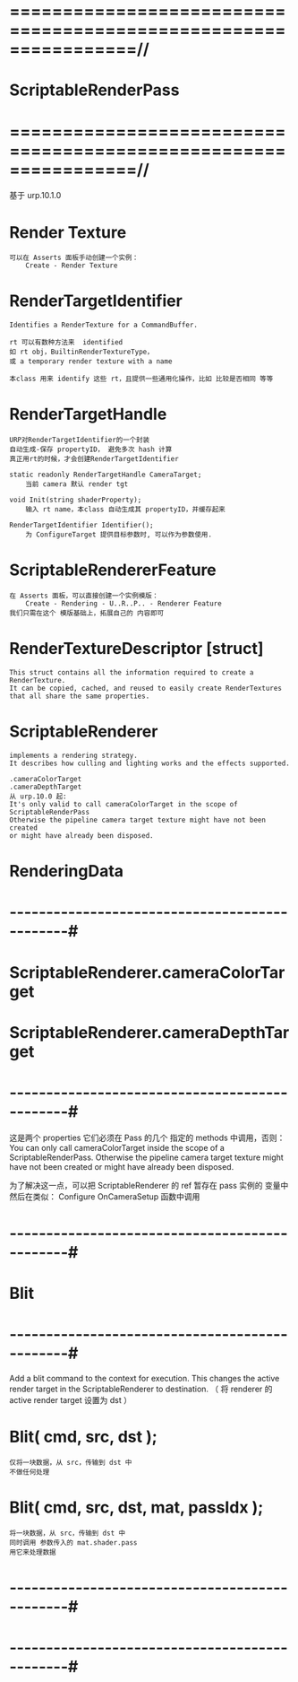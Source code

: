 # ================================================================//
#                  ScriptableRenderPass
# ================================================================//
基于 urp.10.1.0


# Render Texture
    可以在 Asserts 面板手动创建一个实例：
        Create - Render Texture 

# RenderTargetIdentifier
    Identifies a RenderTexture for a CommandBuffer.

    rt 可以有数种方法来  identified
    如 rt obj，BuiltinRenderTextureType，
    或 a temporary render texture with a name

    本class 用来 identify 这些 rt，且提供一些通用化操作，比如 比较是否相同 等等

# RenderTargetHandle
    URP对RenderTargetIdentifier的一个封装
    自动生成-保存 propertyID， 避免多次 hash 计算
    真正用rt的时候，才会创建RenderTargetIdentifier

    static readonly RenderTargetHandle CameraTarget;
        当前 camera 默认 render tgt

    void Init(string shaderProperty);
        输入 rt name，本class 自动生成其 propertyID，并缓存起来

    RenderTargetIdentifier Identifier();
        为 ConfigureTarget 提供目标参数时, 可以作为参数使用.

# ScriptableRendererFeature
    在 Asserts 面板，可以直接创建一个实例模版：
        Create - Rendering - U..R..P.. - Renderer Feature
    我们只需在这个 模版基础上，拓展自己的 内容即可


# RenderTextureDescriptor [struct]
    This struct contains all the information required to create a RenderTexture. 
    It can be copied, cached, and reused to easily create RenderTextures 
    that all share the same properties.


# ScriptableRenderer
    implements a rendering strategy. 
    It describes how culling and lighting works and the effects supported.

    .cameraColorTarget
    .cameraDepthTarget
    从 urp.10.0 起:
    It's only valid to call cameraColorTarget in the scope of ScriptableRenderPass
    Otherwise the pipeline camera target texture might have not been created 
    or might have already been disposed.


# RenderingData




# ----------------------------------------------#
#    ScriptableRenderer.cameraColorTarget
#    ScriptableRenderer.cameraDepthTarget
# ----------------------------------------------#
这是两个 properties
它们必须在 Pass 的几个 指定的 methods 中调用，否则：
    You can only call cameraColorTarget inside the scope of a ScriptableRenderPass. 
    Otherwise the pipeline camera target texture might have not been created 
    or might have already been disposed.

为了解决这一点，可以把 ScriptableRenderer 的 ref
暂存在 pass 实例的 变量中
然后在类似：
    Configure
    OnCameraSetup
函数中调用


# ----------------------------------------------#
#               Blit
# ----------------------------------------------#
Add a blit command to the context for execution. 
This changes the active render target in the ScriptableRenderer to destination.
（ 将 renderer 的 active render target 设置为 dst ）

# Blit( cmd, src, dst );
    仅将一块数据，从 src，传输到 dst 中
    不做任何处理

# Blit( cmd, src, dst, mat, passIdx );
    将一块数据，从 src，传输到 dst 中
    同时调用 参数传入的 mat.shader.pass
    用它来处理数据


# ----------------------------------------------#
#          
# ----------------------------------------------#

